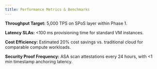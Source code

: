 ```yaml
---
title: Performance Metrics & Benchmarks
---
```



**Throughput Target:** 5,000 TPS on SPoS layer within Phase 1.

**Latency SLAs:** &lt;100 ms provisioning time for standard VM instances.

**Cost Efficiency:** Estimated 20% cost savings vs. traditional cloud for comparable compute workloads.

**Security Proof Frequency:** ASA scan attestations every 24 hours, with &lt;1 min timestamp anchoring latency.
